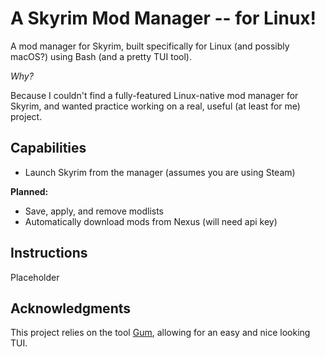 # A Skyrim Mod Manager -- for Linux!

A mod manager for Skyrim, built specifically for Linux (and possibly macOS?) using Bash (and a pretty TUI tool).

*Why?*

Because I couldn't find a fully-featured Linux-native mod manager for Skyrim, and wanted practice working on a real, useful (at least for me) project.

## Capabilities

- Launch Skyrim from the manager (assumes you are using Steam)

**Planned:**

- Save, apply, and remove modlists
- Automatically download mods from Nexus (will need api key)

## Instructions

Placeholder 

## Acknowledgments

This project relies on the tool [Gum](https://github.com/charmbracelet/gum), allowing for an easy and nice looking TUI.
